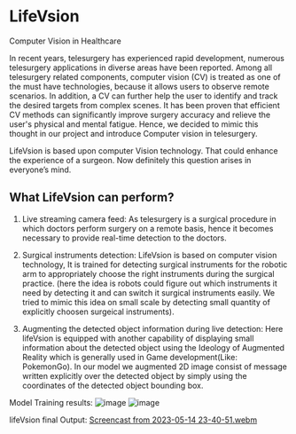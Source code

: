 # LifeVsion
Computer Vision in Healthcare

In recent years, telesurgery has experienced rapid development, numerous telesurgery applications in diverse areas have been reported. Among all telesurgery related components, computer vision (CV) is treated as one of the must have technologies, because it allows users to observe remote scenarios. In addition, a CV can further help the user to identify and track the desired targets from complex scenes. It has been proven that efficient CV methods can significantly improve surgery accuracy and relieve the user's physical and mental fatigue.
Hence, we decided to mimic this thought in our project and introduce Computer vision in telesurgery.

LifeVsion is based upon computer Vision technology. That could enhance the experience of a surgeon. Now definitely this question arises in everyone’s mind.

## What LifeVsion can perform?
1. Live streaming camera feed:
As telesurgery is a surgical procedure in which doctors perform surgery on a remote basis, hence it becomes necessary to provide real-time detection to the doctors.

2. Surgical instruments detection:
LifeVsion is based on computer vision technology, It is trained for detecting surgical instruments for the robotic arm to appropriately choose the right instruments during the surgical practice.
(here the idea is robots could figure out which instruments it need by detecting it and can switch it surgical instruments easily. We tried to mimic this idea on small scale by detecting small quantity of explicitly choosen surgeical instruments).

3. Augmenting the detected object information during live detection:
Here lifeVsion is equipped with another capability of displaying small information about the detected object using the Ideology of Augmented Reality which is generally used in Game development(Like: PokemonGo). In our model we augmented 2D image consist of message written explicitly over the detected object by simply using the coordinates of the detected object bounding box.

Model Training results:
![image](https://github.com/Shoaib3786/LifeVsion/assets/104248739/71570682-1397-4ddd-b688-0318a2ccdc3f)
![image](https://github.com/Shoaib3786/LifeVsion/assets/104248739/782b9e69-aaac-4c21-a7ca-68b720c8bacf)


lifeVsion final Output:
[Screencast from 2023-05-14 23-40-51.webm](https://github.com/Shoaib3786/LifeVsion/assets/104248739/016eb401-5683-4765-9be1-d9e810d944c8)
